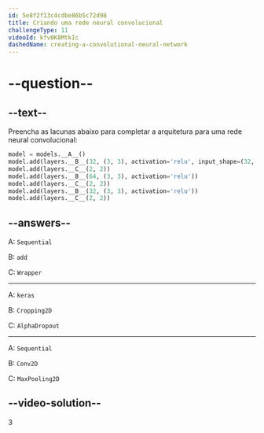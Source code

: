 ```yaml
---
id: 5e8f2f13c4cdbe86b5c72d98
title: Criando uma rede neural convolucional
challengeType: 11
videoId: kfv0K8MtkIc
dashedName: creating-a-convolutional-neural-network
---
```


# --question--

## --text--

Preencha as lacunas abaixo para completar a arquitetura para uma rede neural convolucional:

```py
model = models.__A__()
model.add(layers.__B__(32, (3, 3), activation='relu', input_shape=(32, 32, 3)))
model.add(layers.__C__(2, 2))
model.add(layers.__B__(64, (3, 3), activation='relu'))
model.add(layers.__C__(2, 2))
model.add(layers.__B__(32, (3, 3), activation='relu'))
model.add(layers.__C__(2, 2))
```

## --answers--

A: `Sequential`

B: `add`

C: `Wrapper`

---

A: `keras`

B: `Cropping2D`

C: `AlphaDropout`

---

A: `Sequential`

B: `Conv2D`

C: `MaxPooling2D`

## --video-solution--

3

